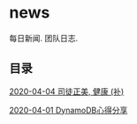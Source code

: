# news

每日新闻. 团队日志.

## 目录

[2020-04-04 司徒正美, 健康 (补)][1]

[1]: https://zsqk.github.io/news/2020-04-04-rip

[2020-04-01 DynamoDB心得分享][1]

[1]: https://zsqk.github.io/news/2020-04-01-rip
